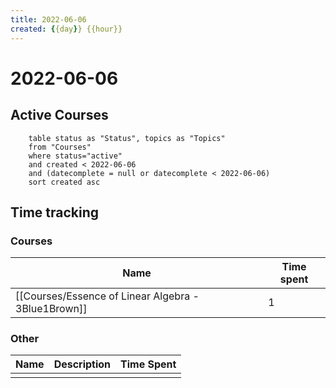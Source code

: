 ```yaml
---
title: 2022-06-06
created: {{day}} {{hour}}
---
```

# 2022-06-06

## Active Courses

```dataview
	table status as "Status", topics as "Topics"
	from "Courses"
	where status="active"
	and created < 2022-06-06 
	and (datecomplete = null or datecomplete < 2022-06-06)
	sort created asc
```

## Time tracking

### Courses
| Name                                                | Time spent |
| --------------------------------------------------- | ---------- |
| [[Courses/Essence of Linear Algebra - 3Blue1Brown]] | 1           |

### Other 
| Name | Description | Time Spent |
| ---- | ----------- | ---------- |
|      |             |            |

